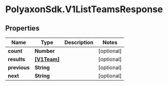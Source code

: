 # PolyaxonSdk.V1ListTeamsResponse

## Properties

Name | Type | Description | Notes
------------ | ------------- | ------------- | -------------
**count** | **Number** |  | [optional] 
**results** | [**[V1Team]**](V1Team.md) |  | [optional] 
**previous** | **String** |  | [optional] 
**next** | **String** |  | [optional] 


